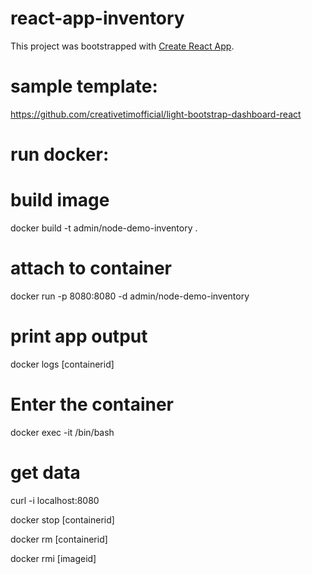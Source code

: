 # react-app-inventory
This project was bootstrapped with [Create React App](https://github.com/facebook/create-react-app).

# sample template:
https://github.com/creativetimofficial/light-bootstrap-dashboard-react

# run docker:

# build image
docker build -t admin/node-demo-inventory .

# attach to container
docker run -p 8080:8080 -d admin/node-demo-inventory

# print app output
docker logs [containerid]

# Enter the container
docker exec -it <container id> /bin/bash

# get data
curl -i localhost:8080

docker stop [containerid]

docker rm [containerid]

docker rmi [imageid]